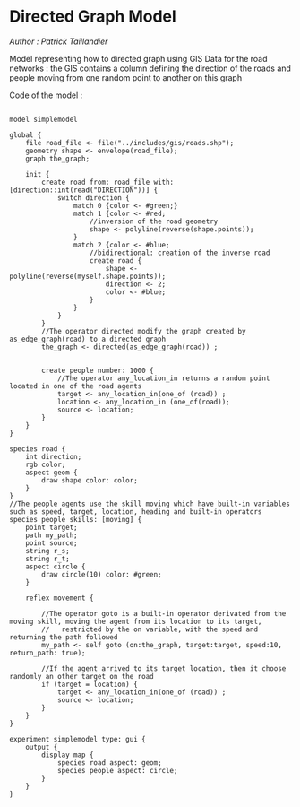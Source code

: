 [//]: # (keyword|operator_polyline)
[//]: # (keyword|operator_reverse)
[//]: # (keyword|operator_directed)
[//]: # (keyword|statement_switch)
[//]: # (keyword|statement_match)
[//]: # (keyword|type_path)
[//]: # (keyword|concept_graph)
[//]: # (keyword|concept_agent_movement)
[//]: # (keyword|concept_skill)
#  Directed Graph Model


_Author :  Patrick Taillandier_

Model representing how to directed graph using GIS Data for the road networks : the GIS contains a column defining the direction of the roads   and people moving from one random point to another on this graph


Code of the model : 

```

model simplemodel

global {
	file road_file <- file("../includes/gis/roads.shp");
	geometry shape <- envelope(road_file);
	graph the_graph; 
	
	init {
		create road from: road_file with:[direction::int(read("DIRECTION"))] {
			switch direction {
				match 0 {color <- #green;}
				match 1 {color <- #red;
					//inversion of the road geometry
					shape <- polyline(reverse(shape.points));
				}
				match 2 {color <- #blue;
					//bidirectional: creation of the inverse road
					create road {
						shape <- polyline(reverse(myself.shape.points));
						direction <- 2;
						color <- #blue;
					}
				} 
			}
		}
		//The operator directed modify the graph created by as_edge_graph(road) to a directed graph
		the_graph <- directed(as_edge_graph(road)) ;
		
		
		create people number: 1000 {
			//The operator any_location_in returns a random point located in one of the road agents
			target <- any_location_in(one_of (road)) ;
			location <- any_location_in (one_of(road));
			source <- location;
		} 
	}
}

species road {
	int direction;
	rgb color;
	aspect geom {
		draw shape color: color;
	}
}
//The people agents use the skill moving which have built-in variables such as speed, target, location, heading and built-in operators
species people skills: [moving] {
	point target;
	path my_path; 
	point source;
	string r_s;
	string r_t; 
	aspect circle {
		draw circle(10) color: #green;
	}
	
	reflex movement {
		
		//The operator goto is a built-in operator derivated from the moving skill, moving the agent from its location to its target, 
		//   restricted by the on variable, with the speed and returning the path followed
		my_path <- self goto (on:the_graph, target:target, speed:10, return_path: true);
		
		//If the agent arrived to its target location, then it choose randomly an other target on the road
		if (target = location) {			
			target <- any_location_in(one_of (road)) ;
			source <- location;
		}
	}
}

experiment simplemodel type: gui {
	output {
		display map {
			species road aspect: geom;
			species people aspect: circle;
		}
	}
}
```
